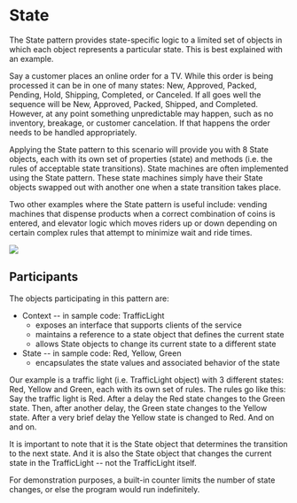# State

The State pattern provides state-specific logic to a limited set of objects in which each object represents a particular state. This is best explained with an example.

Say a customer places an online order for a TV. While this order is being processed it can be in one of many states: New, Approved, Packed, Pending, Hold, Shipping, Completed, or Canceled. If all goes well the sequence will be New, Approved, Packed, Shipped, and Completed. However, at any point something unpredictable may happen, such as no inventory, breakage, or customer cancelation. If that happens the order needs to be handled appropriately.

Applying the State pattern to this scenario will provide you with 8 State objects, each with its own set of properties (state) and methods (i.e. the rules of acceptable state transitions). State machines are often implemented using the State pattern. These state machines simply have their State objects swapped out with another one when a state transition takes place.

Two other examples where the State pattern is useful include: vending machines that dispense products when a correct combination of coins is entered, and elevator logic which moves riders up or down depending on certain complex rules that attempt to minimize wait and ride times.

![](http://www.dofactory.com/images/diagrams/javascript/javascript-state.jpg)

## Participants

The objects participating in this pattern are:

* Context -- in sample code: TrafficLight
	* exposes an interface that supports clients of the service
	* maintains a reference to a state object that defines the current state
	* allows State objects to change its current state to a different state
* State -- in sample code: Red, Yellow, Green
	* encapsulates the state values and associated behavior of the state

Our example is a traffic light (i.e. TrafficLight object) with 3 different states: Red, Yellow and Green, each with its own set of rules. The rules go like this: Say the traffic light is Red. After a delay the Red state changes to the Green state. Then, after another delay, the Green state changes to the Yellow state. After a very brief delay the Yellow state is changed to Red. And on and on.

It is important to note that it is the State object that determines the transition to the next state. And it is also the State object that changes the current state in the TrafficLight -- not the TrafficLight itself.

For demonstration purposes, a built-in counter limits the number of state changes, or else the program would run indefinitely.
